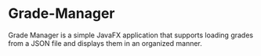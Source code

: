 # Grade-Manager
Grade Manager is a simple JavaFX application that supports loading grades from a JSON file and displays them in an organized manner.
